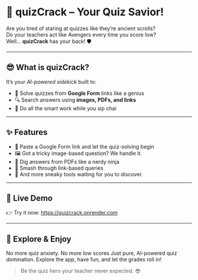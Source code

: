 # 🤯 quizCrack – Your Quiz Savior!

Are you tired of staring at quizzes like they’re ancient scrolls?  
Do your teachers act like Avengers every time you score low?  
Well... **quizCrack** has your back! 🛡️

---

## 😎 What is quizCrack?

It’s your *AI-powered sidekick* built to:
- 🧠 Solve quizzes from **Google Form** links like a genius
- 🔍 Search answers using **images, PDFs, and links**
- 🤖 Do all the smart work while you sip chai

---

## ✨ Features

- 🚀 Paste a Google Form link and let the quiz-solving begin  
- 🖼️ Got a tricky image-based question? We handle it.  
- 📄 Dig answers from PDFs like a nerdy ninja  
- 🔗 Smash through link-based queries  
- 🤫 And more sneaky tools waiting for you to discover.

---

## 🔗 Live Demo

👉 Try it now: https://quizcrack.onrender.com

---

## 🎉 Explore & Enjoy

No more quiz anxiety. No more low scores
Just pure, AI-powered quiz domination. 
Explore the app, have fun, and let the grades roll in!

> Be the quiz hero your teacher never expected. 😎
